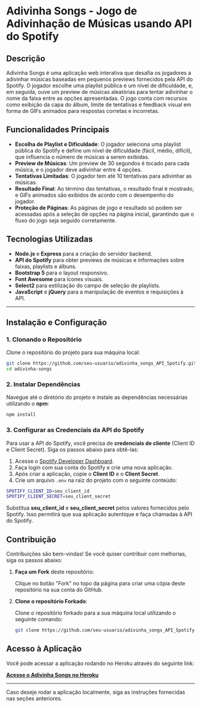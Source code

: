# Adivinha Songs - Jogo de Adivinhação de Músicas usando API do Spotify

## Descrição

Adivinha Songs é uma aplicação web interativa que desafia os jogadores a adivinhar músicas baseadas em pequenos previews fornecidos pela API do Spotify. O jogador escolhe uma playlist pública e um nível de dificuldade, e, em seguida, ouve um preview de músicas aleatórias para tentar adivinhar o nome da faixa entre as opções apresentadas. O jogo conta com recursos como exibição da capa do álbum, limite de tentativas e feedback visual em forma de GIFs animados para respostas corretas e incorretas.

## Funcionalidades Principais

- **Escolha de Playlist e Dificuldade**: O jogador seleciona uma playlist pública do Spotify e define um nível de dificuldade (fácil, médio, difícil), que influencia o número de músicas a serem exibidas.
- **Preview de Músicas**: Um preview de 30 segundos é tocado para cada música, e o jogador deve adivinhar entre 4 opções.
- **Tentativas Limitadas**: O jogador tem até 10 tentativas para adivinhar as músicas.
- **Resultado Final**: Ao término das tentativas, o resultado final é mostrado, e GIFs animados são exibidos de acordo com o desempenho do jogador.
- **Proteção de Páginas**: As páginas de jogo e resultado só podem ser acessadas após a seleção de opções na página inicial, garantindo que o fluxo do jogo seja seguido corretamente.

## Tecnologias Utilizadas

- **Node.js** e **Express** para a criação do servidor backend.
- **API do Spotify** para obter previews de músicas e informações sobre faixas, playlists e álbuns.
- **Bootstrap 5** para o layout responsivo.
- **Font Awesome** para ícones visuais.
- **Select2** para estilização do campo de seleção de playlists.
- **JavaScript** e **jQuery** para a manipulação de eventos e requisições à API.

---

## Instalação e Configuração

### 1. Clonando o Repositório

Clone o repositório do projeto para sua máquina local:

```bash
git clone https://github.com/seu-usuario/adivinha_songs_API_Spotify.git
cd adivinha-songs

```
### 2. Instalar Dependências

Navegue até o diretório do projeto e instale as dependências necessárias utilizando o **npm**:

```bash
npm install

```

### 3. Configurar as Credenciais da API do Spotify

Para usar a API do Spotify, você precisa de **credenciais de cliente** (Client ID e Client Secret). Siga os passos abaixo para obtê-las:

1. Acesse o [Spotify Developer Dashboard](https://developer.spotify.com/dashboard/applications).
2. Faça login com sua conta do Spotify e crie uma nova aplicação.
3. Após criar a aplicação, copie o **Client ID** e o **Client Secret**.
4. Crie um arquivo `.env` na raiz do projeto com o seguinte conteúdo:

```bash
SPOTIFY_CLIENT_ID=seu_client_id
SPOTIFY_CLIENT_SECRET=seu_client_secret

```
Substitua **seu_client_id** e **seu_client_secret** pelos valores fornecidos pelo Spotify. Isso permitirá que sua aplicação autentique e faça chamadas à API do Spotify.

## Contribuição

Contribuições são bem-vindas! Se você quiser contribuir com melhorias, siga os passos abaixo:

1. **Faça um Fork** deste repositório:

   Clique no botão "Fork" no topo da página para criar uma cópia deste repositório na sua conta do GitHub.

2. **Clone o repositório Forkado**:

   Clone o repositório forkado para a sua máquina local utilizando o seguinte comando:

   ```bash
   git clone https://github.com/seu-usuario/adivinha_songs_API_Spotify.git

    ```

## Acesso à Aplicação

Você pode acessar a aplicação rodando no Heroku através do seguinte link:

[**Acesse o Adivinha Songs no Heroku**](https://adivinha-songs-e1351735c341.herokuapp.com/)

---

Caso deseje rodar a aplicação localmente, siga as instruções fornecidas nas seções anteriores.
